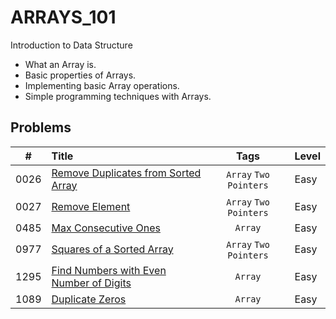 # **ARRAYS_101**

Introduction to Data Structure

- What an Array is.
- Basic properties of Arrays.
- Implementing basic Array operations.
- Simple programming techniques with Arrays.

## **Problems**

**#**| **Title** | **Tags** | **Level**
-----|:----------|:--------:|:-----------
0026|[Remove Duplicates from Sorted Array](problems.md/#26---remove-duplicates-from-sorted-array)|``Array`` ``Two Pointers``|Easy
0027|[Remove Element](problems.md/#27---remove-element)|``Array`` ``Two Pointers``|Easy
0485| [Max Consecutive Ones](problems.md/#485---max-consecutive-ones) | ``Array`` | Easy
0977|[Squares of a Sorted Array](problems.md/#977---squares-of-a-sorted-array)|```Array``` ```Two Pointers```| Easy
1295|[Find Numbers with Even Number of Digits](problems.md/#1295---find-numbers-with-even-number-of-digits)|``Array``| Easy
1089|[Duplicate Zeros](problems.md/#1089---duplicate-zeros)|``Array``| Easy

